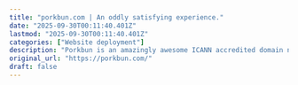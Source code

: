 ```yaml
---
title: "porkbun.com | An oddly satisfying experience."
date: "2025-09-30T00:11:40.401Z"
lastmod: "2025-09-30T00:11:40.401Z"
categories: ["Website deployment"]
description: "Porkbun is an amazingly awesome ICANN accredited domain name registrar based out of the Pacific Northwest. We're different, we're easy, and we're affordable. Use us, you won't be sorry. If you don't use us we'll be sad, but we'll still love you."
original_url: "https://porkbun.com/"
draft: false
---
```

